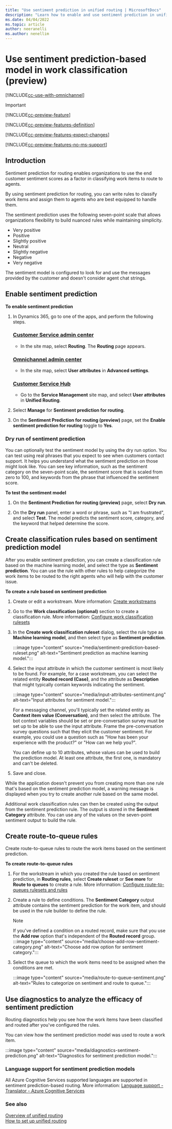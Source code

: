 ```yaml
---
title: "Use sentiment prediction in unified routing | MicrosoftDocs"
description: "Learn how to enable and use sentiment prediction in unified routing in Customer Service."
ms.date: 04/04/2022
ms.topic: article
author: neeranelli
ms.author: nenellim
---
```


# Use sentiment prediction-based model in work classification (preview)

[!INCLUDE[cc-use-with-omnichannel](../../includes/cc-use-with-omnichannel.md)]

> [!IMPORTANT]
> [!INCLUDE[cc-preview-feature](../../includes/cc-preview-feature.md)]
>
> [!INCLUDE[cc-preview-features-definition](../../includes/cc-preview-features-definition.md)]
>
> [!INCLUDE[cc-preview-features-expect-changes](../../includes/cc-preview-features-expect-changes.md)]
>
> [!INCLUDE[cc-preview-features-no-ms-support](../../includes/cc-preview-features-no-ms-support.md)]

## Introduction

Sentiment prediction for routing enables organizations to use the end customer sentiment scores as a factor in classifying work items to route to agents.

By using sentiment prediction for routing, you can write rules to classify work items and assign them to agents who are best equipped to handle them.

The sentiment prediction uses the following seven-point scale that allows organizations flexibility to build nuanced rules while maintaining simplicity.

- Very positive
- Positive
- Slightly positive
- Neutral
- Slightly negative
- Negative
- Very negative

The sentiment model is configured to look for and use the messages provided by the customer and doesn't consider agent chat strings.

## Enable sentiment prediction

**To enable sentiment prediction**

1. In Dynamics 365, go to one of the apps, and perform the following steps.
   
   ### [Customer Service admin center](#tab/customerserviceadmincenter)

    - In the site map, select **Routing**. The **Routing** page appears.

   ### [Omnichannel admin center](#tab/omnichanneladmincenter)

    - In the site map, select **User attributes** in **Advanced settings**.

   ### [Customer Service Hub](#tab/customerservicehub)
   
    - Go to the **Service Management** site map, and select **User attributes** in **Unified Routing**.

2. Select **Manage** for **Sentiment prediction for routing**.

3. On the **Sentiment Prediction for routing (preview)** page, set the **Enable sentiment prediction for routing** toggle to **Yes**.

### Dry run of sentiment prediction

You can optionally test the sentiment model by using the dry run option. You can test using real phrases that you expect to see when customers contact support. It helps you understand what the sentiment prediction on those might look like. You can see key information, such as the sentiment category on the seven-point scale, the sentiment score that is scaled from zero to 100, and keywords from the phrase that influenced the sentiment score.

**To test the sentiment model**

1. On the **Sentiment Prediction for routing (preview)** page, select **Dry run**.

2. On the **Dry run** panel, enter a word or phrase, such as "I am frustrated", and select **Test**. The model predicts the sentiment score, category, and the keyword that helped determine the score.


## Create classification rules based on sentiment prediction model

After you enable sentiment prediction, you can create a classification rule based on the machine learning model, and select the type as **Sentiment prediction**. You can use the rule with other rules to help categorize the work items to be routed to the right agents who will help with the customer issue.

**To create a rule based on sentiment prediction**

1. Create or edit a workstream. More information: [Create workstreams](create-workstreams.md)

2. Go to the **Work classification (optional)** section to create a classification rule. More information: [Configure work classification rulesets](configure-work-classification.md)

3. In the **Create work classification ruleset** dialog, select the rule type as **Machine learning model**, and then select type as **Sentiment prediction**.

    :::image type="content" source="media/sentiment-prediction-based-ruleset.png" alt-text="Sentiment prediction as machine learning model.":::

4. Select the input attribute in which the customer sentiment is most likely to be found. For example, for a case workstream, you can select the related entity **Routed record (Case)**, and the attribute as **Description** that might typically contain keywords indicating the sentiment.

    :::image type="content" source="media/input-attributes-sentiment.png" alt-text="Input attributes for sentiment model.":::

    For a messaging channel, you'll typically set the related entity as **Context item value (Conversation)**, and then select the attribute. The bot context variables should be set or pre-conversation survey must be set up to be able to use the input attribute. Frame the pre-conversation survey questions such that they elicit the customer sentiment. For example, you could use a question such as "How has been your experience with the product?" or "How can we help you?".

    You can define up to 10 attributes, whose values can be used to build the prediction model. At least one attribute, the first one, is mandatory and can't be deleted.

5. Save and close.

While the application doesn't prevent you from creating more than one rule that's based on the sentiment prediction model, a warning message is displayed when you try to create another rule based on the same model.

Additional work classification rules can then be created using the output from the sentiment prediction rule. The output is stored in the **Sentiment Category** attribute. You can use any of the values on the seven-point sentiment output to build the rule.

## Create route-to-queue rules

Create route-to-queue rules to route the work items based on the sentiment prediction.

**To create route-to-queue rules**

1. For the workstream in which you created the rule based on sentiment prediction, in **Routing rules**, select **Create ruleset** or **See more** for **Route to queues** to create a rule. More information: [Configure route-to-queues rulesets and rules](configure-route-to-queue-rules.md)

2. Create a rule to define conditions. The **Sentiment Category** output attribute contains the sentiment prediction for the work item, and should be used in the rule builder to define the rule.
   
   > [!NOTE]
   > If you've defined a condition on a routed record, make sure that you use the **Add row** option that's independent of the **Routed record** group.
   > :::image type="content" source="media/choose-add-row-sentiment-category.png" alt-text="Choose add row option for sentiment category.":::

3. Select the queue to which the work items need to be assigned when the conditions are met.

    :::image type="content" source="media/route-to-queue-sentiment.png" alt-text="Rules to categorize on sentiment and route to queue.":::

## Use diagnostics to analyze the efficacy of sentiment prediction

Routing diagnostics help you see how the work items have been classified and routed after you've configured the rules.

You can view how the sentiment prediction model was used to route a work item.

:::image type="content" source="media/diagnostics-sentiment-prediction.png" alt-text="Diagnostics for sentiment prediction model.":::

### Language support for sentiment prediction models

All Azure Cognitive Services supported languages are supported in sentiment prediction-based routing. More information: [Language support - Translator - Azure Cognitive Services](/azure/cognitive-services/translator/language-support)

### See also

[Overview of unified routing](overview-unified-routing.md)  
[How to set up unified routing](set-up-routing-process.md)  



